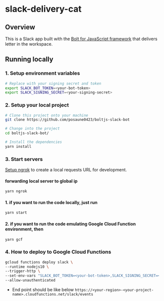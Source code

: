 # slack-delivery-cat

## Overview
This is a Slack app built with the [Bolt for JavaScript framework](https://slack.dev/bolt-js/) that delivers letter in the workspace.

## Running locally

### 1. Setup environment variables

```zsh
# Replace with your signing secret and token
export SLACK_BOT_TOKEN=<your-bot-token>
export SLACK_SIGNING_SECRET=<your-signing-secret>
```

### 2. Setup your local project

```zsh
# Clone this project onto your machine
git clone https://github.com/posaune0423/boltjs-slack-bot

# Change into the project
cd boltjs-slack-bot/

# Install the dependencies
yarn install
```

### 3. Start servers

[Setup ngrok](https://slack.dev/bolt-js/tutorial/getting-started#setting-up-events) to create a local requests URL for development.

#### forwarding local server to global ip
```zsh
yarn ngrok
```
#### 1. if you want to run the code locally, just run

```zsh
yarn start
```

#### 2. if you want to run the code emulating Google Cloud Function environment, then
```zsh
yarn gcf
```

### 4. How to deploy to Google Cloud Functions
```zsh
gcloud functions deploy slack \
--runtime nodejs10 \
--trigger-http \
--set-env-vars "SLACK_BOT_TOKEN=<your-bot-token>,SLACK_SIGNING_SECRET=<your-signing-secret>" \
--allow-unauthenticated
```
- End point should be like below
`https://<your-region>-<your-project-name>.cloudfunctions.net/slack/events`
